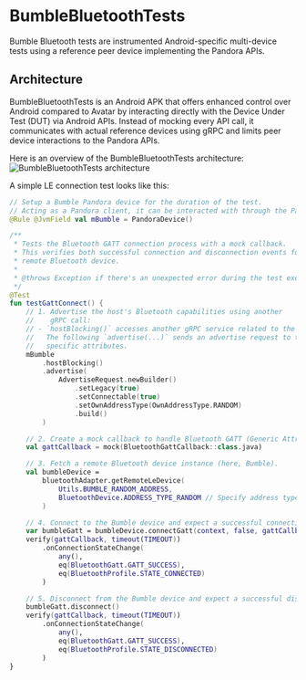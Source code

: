 # BumbleBluetoothTests

Bumble Bluetooth tests are instrumented Android-specific multi-device tests using a reference
peer device implementing the Pandora APIs.

## Architecture

BumbleBluetoothTests is an Android APK that offers enhanced control over Android compared to Avatar
by interacting directly with the Device Under Test (DUT) via Android APIs. Instead of mocking every
API call, it communicates with actual reference devices using gRPC and limits peer device interactions
to the Pandora APIs.

Here is an overview of the BumbleBluetoothTests architecture:
![BumbleBluetoothTests architecture](asset/java-bumble-test-setup.png)

A simple LE connection test looks like this:

```kotlin
// Setup a Bumble Pandora device for the duration of the test.
// Acting as a Pandora client, it can be interacted with through the Pandora APIs.
@Rule @JvmField val mBumble = PandoraDevice()

/**
 * Tests the Bluetooth GATT connection process with a mock callback.
 * This verifies both successful connection and disconnection events for a
 * remote Bluetooth device.
 *
 * @throws Exception if there's an unexpected error during the test execution.
 */
@Test
fun testGattConnect() {
    // 1. Advertise the host's Bluetooth capabilities using another
    //    gRPC call:
    // - `hostBlocking()` accesses another gRPC service related to the host.
    //   The following `advertise(...)` sends an advertise request to the server, setting
    //   specific attributes.
    mBumble
        .hostBlocking()
        .advertise(
            AdvertiseRequest.newBuilder()
                .setLegacy(true)
                .setConnectable(true)
                .setOwnAddressType(OwnAddressType.RANDOM)
                .build()
        )

    // 2. Create a mock callback to handle Bluetooth GATT (Generic Attribute Profile) related events.
    val gattCallback = mock(BluetoothGattCallback::class.java)

    // 3. Fetch a remote Bluetooth device instance (here, Bumble).
    val bumbleDevice =
        bluetoothAdapter.getRemoteLeDevice(
            Utils.BUMBLE_RANDOM_ADDRESS,
            BluetoothDevice.ADDRESS_TYPE_RANDOM // Specify address type as RANDOM because the device advertises with this address type.
        )

    // 4. Connect to the Bumble device and expect a successful connection callback.
    var bumbleGatt = bumbleDevice.connectGatt(context, false, gattCallback)
    verify(gattCallback, timeout(TIMEOUT))
        .onConnectionStateChange(
            any(),
            eq(BluetoothGatt.GATT_SUCCESS),
            eq(BluetoothProfile.STATE_CONNECTED)
        )

    // 5. Disconnect from the Bumble device and expect a successful disconnection callback.
    bumbleGatt.disconnect()
    verify(gattCallback, timeout(TIMEOUT))
        .onConnectionStateChange(
            any(),
            eq(BluetoothGatt.GATT_SUCCESS),
            eq(BluetoothProfile.STATE_DISCONNECTED)
        )
}
```
